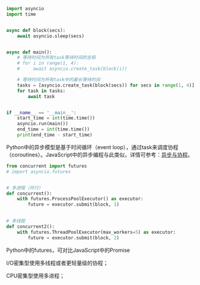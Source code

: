 ```python
import asyncio
import time


async def block(secs):
    await asyncio.sleep(secs)


async def main():
    # 等待时间为所有task等待时间的总和
    # for i in range(1, 4):
    #     await asyncio.create_task(block(i))

    # 等待时间为所有task中的最长等待时间
    tasks = [asyncio.create_task(block(secs)) for secs in range(1, 4)]
    for task in tasks:
        await task


if __name__ == '__main__':
    start_time = int(time.time())
    asyncio.run(main())
    end_time = int(time.time())
    print(end_time - start_time)
```

Python中的异步模型是基于时间循环（event loop），通过task来调度协程（coroutines）。JavaScript中的异步编程与此类似，详情可参考：[异步与协程](../JavaScript/异步与协程/异步与协程.md)。



```python
from concurrent import futures
# import asyncio.futures


# 多进程（并行）
def concurrent():
    with futures.ProcessPoolExecutor() as executor:
        future = executor.submit(block, 1)

      
# 多线程
def concurrent2():
    with futures.ThreadPoolExecutor(max_workers=5) as executor:
        future = executor.submit(block, 2)
```

Python中的futures，可对比JavaScript中的Promise



I/O密集型使用多线程或者更轻量级的协程；

CPU密集型使用多进程；